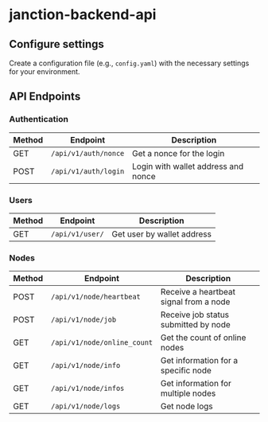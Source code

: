 # janction-backend-api

## Configure settings

Create a configuration file (e.g., `config.yaml`) with the necessary settings for your environment.

## API Endpoints

### Authentication

| Method | Endpoint             | Description                         |
| ------ | -------------------- | ----------------------------------- |
| GET    | `/api/v1/auth/nonce` | Get a nonce for the login           |
| POST   | `/api/v1/auth/login` | Login with wallet address and nonce |

### Users

| Method | Endpoint        | Description                |
| ------ | --------------- | -------------------------- |
| GET    | `/api/v1/user/` | Get user by wallet address |

### Nodes

| Method | Endpoint                    | Description                            |
| ------ | --------------------------- | -------------------------------------- |
| POST   | `/api/v1/node/heartbeat`    | Receive a heartbeat signal from a node |
| POST   | `/api/v1/node/job`          | Receive job status submitted by node   |
| GET    | `/api/v1/node/online_count` | Get the count of online nodes          |
| GET    | `/api/v1/node/info`         | Get information for a specific node    |
| GET    | `/api/v1/node/infos`        | Get information for multiple nodes     |
| GET    | `/api/v1/node/logs`         | Get node logs                          |
